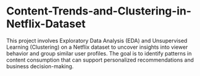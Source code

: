 # Content-Trends-and-Clustering-in-Netflix-Dataset
This project involves Exploratory Data Analysis (EDA) and Unsupervised Learning (Clustering) on a Netflix dataset to uncover insights into viewer behavior and group similar user profiles. The goal is to identify patterns in content consumption that can support personalized recommendations and business decision-making.
